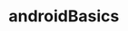 # androidBasics

<LinearLayout
	android:orientation="vertical"
    android:layout_width="wrap_content"
    android:layout_height="wrap_content"
    android:background="#f3f">
  <TextView
    android:text="Happy Birthday!"
    android:background="#3ff"
    android:layout_width="wrap_content"
    android:layout_height="wrap_content" 
    android:textStyle="bold|italic"
    />
<TextView
    android:text="Happy Birthday!"
    android:background="#fff8"
    android:layout_width="wrap_content"
    android:layout_height="wrap_content" 
    android:textStyle="bold|italic"
    />
 </LinearLayout>
